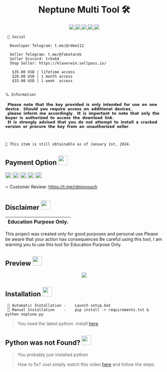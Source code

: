  
<h1 align="center">Neptune Multi Tool 🛠️ </h1>
<p align="center">
  <a href="https://github.com/Rdmo1/DisRo-Multi-Tool/blob/main/LICENSE">
    <img src="https://img.shields.io/badge/License-MIT-important">
  </a>
  <a href="https://www.python.org">
    <img src="https://img.shields.io/badge/Python-3.9-informational.svg">
  </a>
  <a href="https://github.com/AstraaDev/Discord-All-Tools-In-One">
    <img src="https://img.shields.io/badge/covarage-95%25-green">
  </a>
  <a href="https://github.com/AstraaDev">
    <img src="https://img.shields.io/github/repo-size/Rdmo1/Premium-Pack.svg?label=Repo%20size&style=flat-square">
  </a>
  <a href="https://github.com/Rdmo1">
    <img src="https://komarev.com/ghpvc/?username=Rdmo1">
  </a>
</p>

<p align="center">

```
 📨 Social
   
  Developer Telegram: t.me/@rdmo112

  Seller Telegram: t.me/@faketarek
  Seller Discord: trkx64
  Shop Seller: https://klaverwin.sellpass.io/

   $35.00 USD | lifetime access
   $20.00 USD | 1 month access
   $15.00 USD | 1 week  access


🔍 Information

 𝗣𝗹𝗲𝗮𝘀𝗲 𝗻𝗼𝘁𝗲 𝘁𝗵𝗮𝘁 𝘁𝗵𝗲 𝗸𝗲𝘆 𝗽𝗿𝗼𝘃𝗶𝗱𝗲𝗱 𝗶𝘀 𝗼𝗻𝗹𝘆 𝗶𝗻𝘁𝗲𝗻𝗱𝗲𝗱 𝗳𝗼𝗿 𝘂𝘀𝗲 𝗼𝗻 𝗼𝗻𝗲 𝗱𝗲𝘃𝗶𝗰𝗲. 𝗦𝗵𝗼𝘂𝗹𝗱 𝘆𝗼𝘂 𝗿𝗲𝗾𝘂𝗶𝗿𝗲 𝗮𝗰𝗰𝗲𝘀𝘀 𝗼𝗻 𝗮𝗱𝗱𝗶𝘁𝗶𝗼𝗻𝗮𝗹 𝗱𝗲𝘃𝗶𝗰𝗲𝘀,
 𝗽𝗹𝗲𝗮𝘀𝗲 𝗶𝗻𝗳𝗼𝗿𝗺 𝗺𝗲 𝗮𝗰𝗰𝗼𝗿𝗱𝗶𝗻𝗴𝗹𝘆. 𝗜𝘁 𝗶𝘀 𝗶𝗺𝗽𝗼𝗿𝘁𝗮𝗻𝘁 𝘁𝗼 𝗻𝗼𝘁𝗲 𝘁𝗵𝗮𝘁 𝗼𝗻𝗹𝘆 𝘁𝗵𝗲 𝗯𝘂𝘆𝗲𝗿 𝗶𝘀 𝗮𝘂𝘁𝗵𝗼𝗿𝗶𝘇𝗲𝗱 𝘁𝗼 𝗮𝗰𝗰𝗲𝘀𝘀 𝘁𝗵𝗲 𝗱𝗼𝘄𝗻𝗹𝗼𝗮𝗱 𝗹𝗶𝗻𝗸.
 𝗜𝘁 𝗶𝘀 𝘀𝘁𝗿𝗼𝗻𝗴𝗹𝘆 𝗮𝗱𝘃𝗶𝘀𝗲𝗱 𝘁𝗵𝗮𝘁 𝘆𝗼𝘂 𝗱𝗼 𝗻𝗼𝘁 𝗮𝘁𝘁𝗲𝗺𝗽𝘁 𝘁𝗼 𝗶𝗻𝘀𝘁𝗮𝗹𝗹 𝗮 𝗰𝗿𝗮𝗰𝗸𝗲𝗱 𝘃𝗲𝗿𝘀𝗶𝗼𝗻 𝗼𝗿 𝗽𝗿𝗼𝗰𝘂𝗿𝗲 𝘁𝗵𝗲 𝗸𝗲𝘆 𝗳𝗿𝗼𝗺 𝗮𝗻 𝘂𝗻𝗮𝘂𝘁𝗵𝗼𝗿𝗶𝘇𝗲𝗱 𝘀𝗲𝗹𝗹𝗲𝗿.

         

📅 This item is still obtainable as of January 1st, 2024.

```
</p>

## Payment Option <img src="https://cdn3.emoji.gg/emojis/9852-takemymoney.gif" width="30px"/>

<img src="https://cdn3.emoji.gg/emojis/1306-paypal-logo.png" width="20px"/>    <img src="https://cdn3.emoji.gg/emojis/3712-bitcoin.png" width="20px"/>     <img src="https://cdn3.emoji.gg/emojis/4887-ltc.png" width="20px"/>     <img src="https://cdn3.emoji.gg/emojis/5819-eth.png" width="20px"/>    <img src="https://cdn3.emoji.gg/emojis/1306-paypal-logo.pnghttps://cdn3.emoji.gg/emojis/6168-giftcard.png" width="20px"/>

⭐ Customer Review:
   https://t.me/rdmovouch


## Disclaimer  <img src="https://media.giphy.com/media/hvRJCLFzcasrR4ia7z/giphy.gif" width="30px"/>
</h1>

|Education Purpose Only.|
|-------------------------------------------------|
This project was created only for good purposes and personal use
Please be aware that your action has consequences
Be careful using this tool, I am warning you to use this tool for Education Purpose Only.

## Preview  <img src="https://cdn3.emoji.gg/emojis/1676-cameracat.png" width="30px"/>
</h1>
<p align="center">
  <img src="https://media.discordapp.net/attachments/1187895252921630863/1192645214591008909/68747470733a2f2f63646e2e646973636f72646170702e636f6d2f6174746163686d656e74732f313037333233383833343437383835303130302f313037333835333835373234393039393739362f696d6167652e706e67.png?ex=65a9d469&is=65975f69&hm=419b13e76486de32917c1ef81f9afa707eba28d10dbcf9a4d08627d6aaf6eaf0&">
</p>
<p align="center">
  
</p>

## Installation <img src="https://cdn3.emoji.gg/emojis/7277_green_flame.gif" width="30px"/>

<p align="center">

```
 🔧 Automatic Installation -    Launch setup.bat
 🔧 Manual Installation    -    pip install -r requirements.txt & python neptune.py
```
</p>

> You need the latest python. install [here](https://www.python.org/downloads/release/python-397/)

## Python was not Found? <img src="https://cdn3.emoji.gg/emojis/7277_green_flame.gif" width="30px"/>
</h1>

> You probably just installed python

> How to fix? Just simply watch this video [here](https://youtu.be/uBnbVqUmZaQ) and follow the steps 
